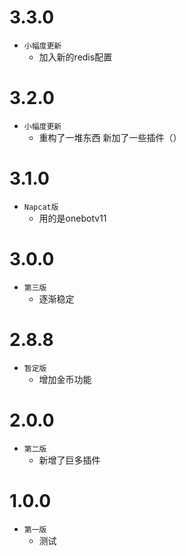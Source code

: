﻿# 3.3.0

- `小幅度更新`
  - 加入新的redis配置

# 3.2.0

- `小幅度更新`
  - 重构了一堆东西 新加了一些插件（）

# 3.1.0

- `Napcat版`
  - 用的是onebotv11

# 3.0.0

- `第三版`
  - 逐渐稳定

# 2.8.8

- `暂定版`
  - 增加金币功能

# 2.0.0

- `第二版`
  - 新增了巨多插件

# 1.0.0

- `第一版`
  - 测试

